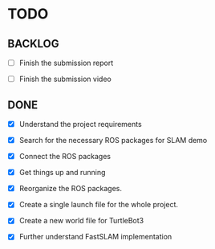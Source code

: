# TODO

## BACKLOG

- [ ] Finish the submission report

- [ ] Finish the submission video

## DONE

- [x] Understand the project requirements

- [x] Search for the necessary ROS packages for SLAM demo

- [x] Connect the ROS packages

- [x] Get things up and running

- [x] Reorganize the ROS packages.

- [x] Create a single launch file for the whole project.

- [x] Create a new world file for TurtleBot3

- [x] Further understand FastSLAM implementation
